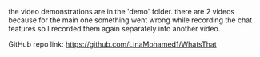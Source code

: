 the video demonstrations are in the 'demo' folder. there are 2 videos because for the main one something went wrong while recording the chat features so I recorded them again separately into another video.

GitHub repo link:
https://github.com/LinaMohamed1/WhatsThat
